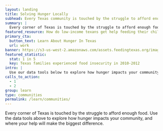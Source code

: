 ```yaml
---
layout: landing
title: Solving Hunger Locally
subhead: Every Texas community is touched by the struggle to afford enough food.
summary: |
  Every corner of Texas is touched by the struggle to afford enough food. Use our data tools to learn how hunger impacts your community, and where your help will make the biggest difference.
featured_resource: How do low-income texans get help feeding their children?
primary_cta:
  button_text: Learn About Hunger In Texas
  url: work 
banner: https://s3-us-west-2.amazonaws.com/assets.feedingtexas.org/images/posts/solve-locally.jpg
featured_statistic:
  stat: 1 in 5
  key: Texas families experienced food insecurity in 2010-2012
intro: |
  Use our data tools below to explore how hunger impacts your community, and where your help will make the biggest difference. 
calls_to_action:
  - 1
  - 2
group: learn
type: communities
permalink: /learn/communities/
---
```

Every corner of Texas is touched by the struggle to afford enough food. Use the data tools above to explore how hunger impacts your community, and where your help will make the biggest difference. 

